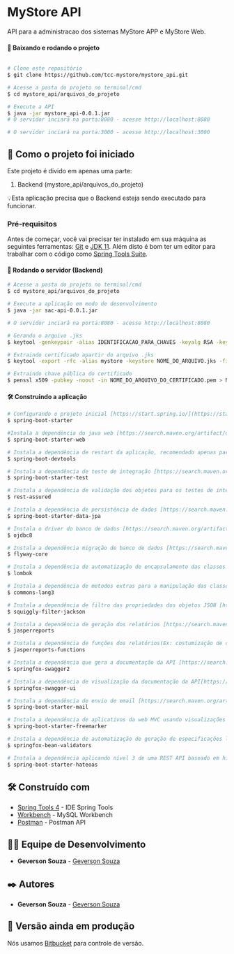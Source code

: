 # MyStore API
API para a administracao dos sistemas MyStore APP e MyStore Web.

#### 🧭 Baixando e rodando o projeto
```bash

# Clone este repositório
$ git clone https://github.com/tcc-mystore/mystore_api.git

# Acesse a pasta do projeto no terminal/cmd
$ cd mystore_api/arquivos_do_projeto

# Execute a API
$ java -jar mystore_api-0.0.1.jar
# O servidor inciará na porta:8080 - acesse http://localhost:8080 

# O servidor inciará na porta:3000 - acesse http://localhost:3000 

```

## 🚀 Como o projeto foi iniciado

Este projeto é divido em apenas uma parte:
1. Backend (mystore_api/arquivos_do_projeto) 

💡Esta aplicação precisa que o Backend esteja sendo executado para funcionar.

### Pré-requisitos

Antes de começar, você vai precisar ter instalado em sua máquina as seguintes ferramentas:
[Git](https://git-scm.com) e [JDK 11](https://www.oracle.com/br/java/technologies/javase-jdk11-downloads.html). 
Além disto é bom ter um editor para trabalhar com o código como [Spring Tools Suite](https://spring.io/tools).

#### 🎲 Rodando o servidor (Backend)

```bash
# Acesse a pasta do projeto no terminal/cmd
$ cd mystore_api/arquivos_do_projeto

# Execute a aplicação em modo de desenvolvimento
$ java -jar sac-api-0.0.1.jar

# O servidor inciará na porta:8080 - acesse http://localhost:8080 

# Gerando o arquivo .jks
$ keytool -genkeypair -alias IDENTIFICACAO_PARA_CHAVES -keyalg RSA -keypass SENHA_PAR_DE_CHAVES -keystore NONE_DO_ARQUIVO.jks -storepass SENHA_DO_ARQUIVO

# Extraindo certificado apartir do arquivo .jks
$ keytool -export -rfc -alias mystore -keystore NOME_DO_ARQUIVO.jks -file NOME_DO_ARQUIVO_A_SER_GERADO.pem

# Extraindo chave pública do certificado
$ penssl x509 -pubkey -noout -in NOME_DO_ARQUIVO_DO_CERTIFICADO.pem > NOME_DO_ARQUIVO_A_SER_GERADO.pem
```
#### 🛠️ Construindo a aplicação

```bash
# Configurando o projeto inicial [https://start.spring.io/](https://start.spring.io/).
$ spring-boot-starter

#Instala a dependência do java web [https://search.maven.org/artifact/org.springframework.boot/spring-boot-starter-web/2.2.2.RELEASE].
$ spring-boot-starter-web

# Instala a dependência de restart da aplicação, recomendado apenas para ambiente de desenvolvimento [https://search.maven.org/artifact/org.springframework.boot/spring-boot-devtools/2.2.2.RELEASE].
$ spring-boot-devtools

# Instala a dependência de teste de integração [https://search.maven.org/artifact/org.springframework.boot/spring-boot-starter-test/2.2.2.RELEASE].
$ spring-boot-starter-test

# Instala a dependência de validação dos objetos para os testes de integração [https://search.maven.org/artifact/org.modelmapper/modelmapper/2.3.0].
$ rest-assured

# Instala a dependência de persistência de dados [https://search.maven.org/artifact/org.springframework.boot/spring-boot-starter-data-jpa/2.2.2.RELEASE].
$ spring-boot-starter-data-jpa

# Instala o driver do banco de dados [https://search.maven.org/artifact/mysql/mysql-connector-java/8.0.21].
$ ojdbc8

# Instala a dependência migração de banco de dados [https://search.maven.org/artifact/org.flywaydb/flyway-core/6.0.8].
$ flyway-core

# Instala a dependência de automatização de encapsulamento das classes [https://search.maven.org/artifact/org.projectlombok/lombok/1.18.10].
$ lombok

# Instala a dependência de metodos extras para a manipulação das classes [https://search.maven.org/artifact/org.apache.commons/commons-lang3/3.9].
$ commons-lang3

# Instala a dependência de filtro das propriedades dos objetos JSON [https://search.maven.org/artifact/com.github.bohnman/squiggly-filter-jackson/1.3.18]
$ squiggly-filter-jackson

# Instala a dependência de geração dos relatórios [https://search.maven.org/artifact/net.sf.jasperreports/jasperreports/6.16.0].
$ jasperreports

# Instala a dependência de funções dos relatórios(Ex: costumização de campos) [https://search.maven.org/artifact/net.sf.jasperreports/jasperreports-functions/6.16.0].
$ jasperreports-functions

# Instala a dependência que gera a documentação da API [https://search.maven.org/artifact/io.springfox/springfox-swagger2/2.9.2].
$ springfox-swagger2

# Instala a dependência de visualização da documentação da API[https://search.maven.org/artifact/io.springfox/springfox-swagger-ui/2.9.2].
$ springfox-swagger-ui

# Instala a dependência de envio de email [https://search.maven.org/artifact/org.springframework.boot/spring-boot-starter-mail/2.2.2.RELEASE].
$ spring-boot-starter-mail

# Instala a dependência de aplicativos da web MVC usando visualizações FreeMarker (Usado no envio de email) [https://search.maven.org/artifact/org.springframework.boot/spring-boot-starter-freemarker/2.3.9.RELEASE].
$ spring-boot-starter-freemarker

# Instala a dependência de automatização de geração de especificações legíveis para APIs JSON [https://search.maven.org/artifact/io.springfox/springfox-bean-validators/2.9.2].
$ springfox-bean-validators

# Instala a dependência aplicando nível 3 de uma REST API baseado em hipermídia tornando a API RESTful [https://search.maven.org/artifact/org.springframework.boot/spring-boot-starter-hateoas/2.2.2.RELEASE].
$ spring-boot-starter-hateoas

```

## 🛠️ Construído com

* [Spring Tools 4](https://spring.io/tools) - IDE Spring Tools
* [Workbench](https://www.mysql.com/products/workbench/) - MySQL Workbench
* [Postman](https://www.postman.com/) - Postman API


## 👨‍💻 Equipe de Desenvolvimento

* **Geverson Souza** - [Geverson Souza](https://www.linkedin.com/in/srgeverson/)

## ✒️ Autores

* **Geverson Souza** - [Geverson Souza](https://www.linkedin.com/in/srgeverson/)

## 📌 Versão ainda em produção

Nós usamos [Bitbucket](https://bitbucket.org/) para controle de versão.